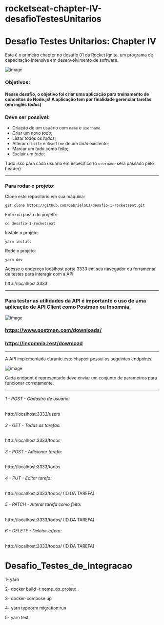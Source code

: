 # rocketseat-chapter-IV-desafioTestesUnitarios

# Desafio Testes Unitarios: Chapter IV
Este é o primeiro chapter no desafio 01 da Rocket Ignite, um programa de capacitação intensiva em desenvolvimento de software.

![image](https://user-images.githubusercontent.com/91347602/232902040-1eb12147-f163-4dd8-bf03-0d2cd96cefb7.png)

### Objetivos:

#### Nesse desafio, o objetivo foi criar uma aplicação para treinamento de conceitos de Node.js! A aplicação tem por finalidade gerenciar tarefas (em inglês *todos*)

### Deve ser possivel:

- Criação de um usuário com `name` e `username`.
- Criar um novo *todo*;
- Listar todos os *todos*;
- Alterar o `title` e `deadline` de um *todo* existente;
- Marcar um *todo* como feito;
- Excluir um *todo*;

Tudo isso para cada usuário em específico (o `username` será passado pelo header)

---

### Para rodar o projeto:

Clone este repositório em sua máquina:

`git clone https://github.com/GabrielGCJ/desafio-1-rocketseat.git`

Entre na pasta do projeto:

`cd desafio-1-rocketseat`

Instale o projeto:

`yarn install`

Rode o projeto:

`yarn dev`

Acesse o endereço localhost porta 3333 em seu navegador ou ferramenta de testes para interagir com a API:

http://localhost:3333

---

### Para testar as utilidades da API é importante o uso de uma aplicação de API Client como Postman ou Insomnia.

![image](https://user-images.githubusercontent.com/91347602/232907354-81bfa735-8b77-45b0-a624-9964122a11bc.png)

### https://www.postman.com/downloads/

### https://insomnia.rest/download

---
A API implementada durante este chapter possui os seguintes endpoints:

![image](https://user-images.githubusercontent.com/91347602/233130037-144c6352-b522-4e07-8566-c2f9f7c8e6ba.png)

Cada endpont é representado deve enviar um conjunto de parametros para funcionar corretamente.

---

######  1 - POST - Cadastro de usuario:
http://localhost:3333/users

######  2 - GET - Todas as tarefas:
http://localhost:3333/todos

######  3 - POST - Adicionar tarefa:
http://localhost:3333/todos

######  4 - PUT - Editar tarefa:
http://localhost:3333/todos/ (ID DA TAREFA)

######  5 - PATCH - Alterar tarefa como feita:
http://localhost:3333/todos/ (ID DA TAREFA)

######  6 - DELETE - Deletar tafera:
http://localhost:3333/todos/ (ID DA TAREFA)




# Desafio_Testes_de_Integracao

1- yarn

2- docker build -t nome_do_projeto .

3- docker-compose up

4- yarn typeorm migration:run

5- yarn test
